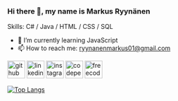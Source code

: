 ### Hi there 👋, my name is Markus Ryynänen

Skills: C# / Java / HTML / CSS / SQL

- 🌱 I’m currently learning JavaScript 
- 📫 How to reach me: ryynanenmarkus01@gmail.com 


[<img src='https://cdn.jsdelivr.net/npm/simple-icons@3.0.1/icons/github.svg' alt='github' height='40'>](https://github.com/Markus511)  [<img src='https://cdn.jsdelivr.net/npm/simple-icons@3.0.1/icons/linkedin.svg' alt='linkedin' height='40'>](https://www.linkedin.com/in/ryynanenmarkus/)  [<img src='https://cdn.jsdelivr.net/npm/simple-icons@3.0.1/icons/instagram.svg' alt='instagram' height='40'>](https://www.instagram.com/ryynanemarkus/)  [<img src='https://cdn.jsdelivr.net/npm/simple-icons@3.0.1/icons/codepen.svg' alt='codepen' height='40'>](https://codepen.io/MarkusR)  [<img src='https://cdn.jsdelivr.net/npm/simple-icons@3.0.1/icons/freecodecamp.svg' alt='freecodecamp' height='40'>](https://www.freecodecamp.org/certification/markus01/responsive-web-design)  

[![Top Langs](https://github-readme-stats.vercel.app/api/top-langs/?username=Markus511)](https://github.com/anuraghazra/github-readme-stats)




